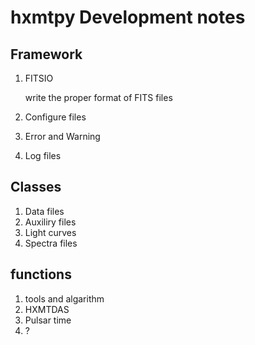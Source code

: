 # hxmtpy Development notes

## Framework

1. FITSIO

   write the proper format of FITS files

2. Configure files

3. Error and Warning

4. Log files

## Classes

1. Data files
2. Auxiliry files
3. Light curves
4. Spectra files

## functions

1. tools and algarithm
2. HXMTDAS
3. Pulsar time
4. ?





